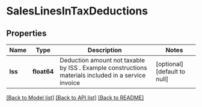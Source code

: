 # SalesLinesInTaxDeductions

## Properties
Name | Type | Description | Notes
------------ | ------------- | ------------- | -------------
**Iss** | **float64** | Deduction amount not taxable by ISS . Example constructions materials included in a service invoice | [optional] [default to null]

[[Back to Model list]](../README.md#documentation-for-models) [[Back to API list]](../README.md#documentation-for-api-endpoints) [[Back to README]](../README.md)



